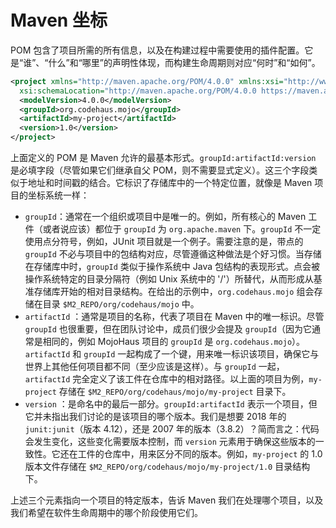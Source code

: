 # Maven 坐标

POM 包含了项目所需的所有信息，以及在构建过程中需要使用的插件配置。它是“谁”、“什么”和“哪里”的声明性体现，而构建生命周期则对应“何时”和“如何”。

```xml
<project xmlns="http://maven.apache.org/POM/4.0.0" xmlns:xsi="http://www.w3.org/2001/XMLSchema-instance"
  xsi:schemaLocation="http://maven.apache.org/POM/4.0.0 https://maven.apache.org/xsd/maven-4.0.0.xsd">
  <modelVersion>4.0.0</modelVersion>
  <groupId>org.codehaus.mojo</groupId>
  <artifactId>my-project</artifactId>
  <version>1.0</version>
</project>
```

上面定义的 POM 是 Maven 允许的最基本形式。`groupId:artifactId:version` 是必填字段（尽管如果它们继承自父 POM，则不需要显式定义）。这三个字段类似于地址和时间戳的结合。它标识了存储库中的一个特定位置，就像是 Maven 项目的坐标系统一样：

- `groupId`：通常在一个组织或项目中是唯一的。例如，所有核心的 Maven 工件（或者说应该）都位于 `groupId` 为 `org.apache.maven` 下。`groupId` 不一定使用点分符号，例如，JUnit 项目就是一个例子。需要注意的是，带点的 `groupId` 不必与项目中的包结构对应，尽管遵循这种做法是个好习惯。当存储在存储库中时，`groupId` 类似于操作系统中 Java 包结构的表现形式。点会被操作系统特定的目录分隔符（例如 Unix 系统中的 '/'）所替代，从而形成从基准存储库开始的相对目录结构。在给出的示例中，`org.codehaus.mojo` 组会存储在目录 `$M2_REPO/org/codehaus/mojo` 中。
- `artifactId` ：通常是项目的名称，代表了项目在 Maven 中的唯一标识。尽管 `groupId` 也很重要，但在团队讨论中，成员们很少会提及 `groupId`（因为它通常是相同的，例如 MojoHaus 项目的 `groupId` 是 `org.codehaus.mojo`）。`artifactId` 和 `groupId` 一起构成了一个键，用来唯一标识该项目，确保它与世界上其他任何项目都不同（至少应该是这样）。与 `groupId` 一起，`artifactId` 完全定义了该工件在仓库中的相对路径。以上面的项目为例，`my-project` 存储在 `$M2_REPO/org/codehaus/mojo/my-project` 目录下。
- `version` ：是命名中的最后一部分。`groupId:artifactId` 表示一个项目，但它并未指出我们讨论的是该项目的哪个版本。我们是想要 2018 年的 `junit:junit`（版本 4.12），还是 2007 年的版本（3.8.2）？简而言之：代码会发生变化，这些变化需要版本控制，而 `version` 元素用于确保这些版本的一致性。它还在工件的仓库中，用来区分不同的版本。例如，`my-project` 的 1.0 版本文件存储在 `$M2_REPO/org/codehaus/mojo/my-project/1.0` 目录结构下。

上述三个元素指向一个项目的特定版本，告诉 Maven 我们在处理哪个项目，以及我们希望在软件生命周期中的哪个阶段使用它们。